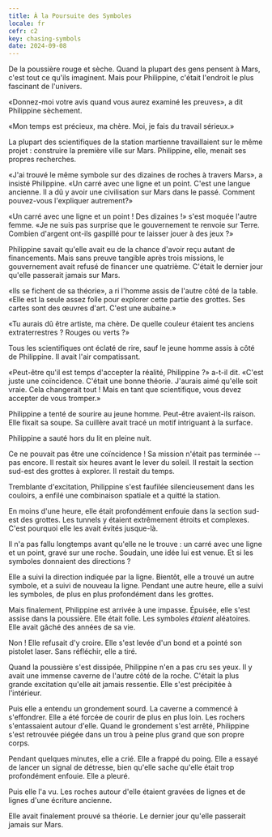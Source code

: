 ```yaml
---
title: À la Poursuite des Symboles
locale: fr
cefr: c2
key: chasing-symbols
date: 2024-09-08
---
```


De la poussière rouge et sèche. Quand la plupart des gens pensent à Mars, c'est tout ce qu'ils imaginent. Mais pour Philippine, c'était l'endroit le plus fascinant de l'univers.

«Donnez-moi votre avis quand vous aurez examiné les preuves», a dit Philippine sèchement.

«Mon temps est précieux, ma chère. Moi, je fais du travail sérieux.»

La plupart des scientifiques de la station martienne travaillaient sur le même projet : construire la première ville sur Mars. Philippine, elle, menait ses propres recherches.

«J'ai trouvé le même symbole sur des dizaines de roches à travers Mars», a insisté Philippine. «Un carré avec une ligne et un point. C'est une langue ancienne. Il a dû y avoir une civilisation sur Mars dans le passé. Comment pouvez-vous l'expliquer autrement?»

«Un carré avec une ligne et un point ! Des dizaines !» s'est moquée l'autre femme. «Je ne suis pas surprise que le gouvernement te renvoie sur Terre. Combien d'argent ont-ils gaspillé pour te laisser jouer à des jeux ?»

Philippine savait qu'elle avait eu de la chance d'avoir reçu autant de financements. Mais sans preuve tangible après trois missions, le gouvernement avait refusé de financer une quatrième. C'était le dernier jour qu'elle passerait jamais sur Mars.

«Ils se fichent de sa théorie», a ri l'homme assis de l'autre côté de la table. «Elle est la seule assez folle pour explorer cette partie des grottes. Ses cartes sont des œuvres d'art. C'est une aubaine.»

«Tu aurais dû être artiste, ma chère. De quelle couleur étaient tes anciens extraterrestres ? Rouges ou verts ?»

Tous les scientifiques ont éclaté de rire, sauf le jeune homme assis à côté de Philippine. Il avait l'air compatissant.

«Peut-être qu'il est temps d'accepter la réalité, Philippine ?» a-t-il dit. «C'est juste une coïncidence. C'était une bonne théorie. J'aurais aimé qu'elle soit vraie. Cela changerait tout ! Mais en tant que scientifique, vous devez accepter de vous tromper.»

Philippine a tenté de sourire au jeune homme. Peut-être avaient-ils raison. Elle fixait sa soupe. Sa cuillère avait tracé un motif intriguant à la surface.

Philippine a sauté hors du lit en pleine nuit.

Ce ne pouvait pas être une coïncidence ! Sa mission n'était pas terminée -- pas encore. Il restait six heures avant le lever du soleil. Il restait la section sud-est des grottes à explorer. Il restait du temps.

Tremblante d'excitation, Philippine s'est faufilée silencieusement dans les couloirs, a enfilé une combinaison spatiale et a quitté la station.

En moins d'une heure, elle était profondément enfouie dans la section sud-est des grottes. Les tunnels y étaient extrêmement étroits et complexes. C'est pourquoi elle les avait évités jusque-là.

Il n'a pas fallu longtemps avant qu'elle ne le trouve : un carré avec une ligne et un point, gravé sur une roche. Soudain, une idée lui est venue. Et si les symboles donnaient des directions ?

Elle a suivi la direction indiquée par la ligne. Bientôt, elle a trouvé un autre symbole, et a suivi de nouveau la ligne. Pendant une autre heure, elle a suivi les symboles, de plus en plus profondément dans les grottes.

Mais finalement, Philippine est arrivée à une impasse. Épuisée, elle s'est assise dans la poussière. Elle était folle. Les symboles *étaient* aléatoires. Elle avait gâché des années de sa vie.

Non ! Elle refusait d'y croire. Elle s'est levée d'un bond et a pointé son pistolet laser. Sans réfléchir, elle a tiré.

Quand la poussière s'est dissipée, Philippine n'en a pas cru ses yeux. Il y avait une immense caverne de l'autre côté de la roche. C'était la plus grande excitation qu'elle ait jamais ressentie. Elle s'est précipitée à l'intérieur.

Puis elle a entendu un grondement sourd. La caverne a commencé à s'effondrer. Elle a été forcée de courir de plus en plus loin. Les rochers s'entassaient autour d'elle. Quand le grondement s'est arrêté, Philippine s'est retrouvée piégée dans un trou à peine plus grand que son propre corps.

Pendant quelques minutes, elle a crié. Elle a frappé du poing. Elle a essayé de lancer un signal de détresse, bien qu'elle sache qu'elle était trop profondément enfouie. Elle a pleuré.

Puis elle l'a vu. Les roches autour d'elle étaient gravées de lignes et de lignes d'une écriture ancienne.

Elle avait finalement prouvé sa théorie. Le dernier jour qu'elle passerait jamais sur Mars.